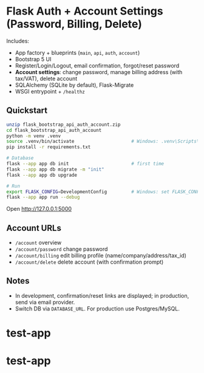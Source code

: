 # Flask Auth + Account Settings (Password, Billing, Delete)

Includes:
- App factory + blueprints (`main`, `api`, `auth`, `account`)
- Bootstrap 5 UI
- Register/Login/Logout, email confirmation, forgot/reset password
- **Account settings**: change password, manage billing address (with tax/VAT), delete account
- SQLAlchemy (SQLite by default), Flask-Migrate
- WSGI entrypoint + `/healthz`

## Quickstart
```bash
unzip flask_bootstrap_api_auth_account.zip
cd flask_bootstrap_api_auth_account
python -m venv .venv
source .venv/bin/activate                     # Windows: .venv\Scripts\activate
pip install -r requirements.txt

# Database
flask --app app db init                       # first time
flask --app app db migrate -m "init"
flask --app app db upgrade

# Run
export FLASK_CONFIG=DevelopmentConfig         # Windows: set FLASK_CONFIG=DevelopmentConfig
flask --app app run --debug
```
Open http://127.0.0.1:5000

## Account URLs
- `/account` overview
- `/account/password` change password
- `/account/billing` edit billing profile (name/company/address/tax_id)
- `/account/delete` delete account (with confirmation prompt)

## Notes
- In development, confirmation/reset links are displayed; in production, send via email provider.
- Switch DB via `DATABASE_URL`. For production use Postgres/MySQL.
# test-app
# test-app
